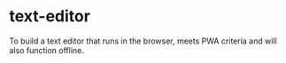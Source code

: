 # text-editor
To build a text editor that runs in the browser, meets PWA criteria and will also function offline.
